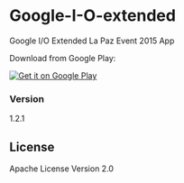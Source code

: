 # Google-I-O-extended
Google I/O Extended La Paz Event 2015 App

Download from Google Play:

<a href="https://play.google.com/store/apps/details?id=com.vinidsl.googleioextended">
  <img alt="Get it on Google Play"
       src="https://developer.android.com/images/brand/en_generic_rgb_wo_60.png" />
</a>

### Version
1.2.1

License
----

Apache License Version 2.0

